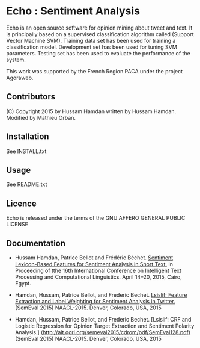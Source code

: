 
# Echo : Sentiment Analysis 

Echo is an open source software for opinion mining about tweet and text.
It is principally based on a supervised classification algorithm called (Support Vector Machine SVM). Training data set has been used for training a classification model. Development set has been used for tuning SVM parameters. Testing set has been used to evaluate the performance of the system.

This work was supported by the French Region PACA under the project Agoraweb.

## Contributors

(C) Copyright 2015 by Hussam Hamdan written by Hussam Hamdan.
Modified by Mathieu Orban.


## Installation

See INSTALL.txt


## Usage

See README.txt


## Licence

Echo is released under the terms of the GNU AFFERO GENERAL PUBLIC LICENSE

## Documentation
- Hussam Hamdan, Patrice Bellot and Frédéric Béchet.  [Sentiment Lexicon-Based Features for Sentiment Analysis in Short Text.](http://www.academia.edu/11687899/Sentiment_Lexicon-Based_Features_for_Sentiment_Analysis_in_Short_Text) In Proceeding of tthe 16th International Conference on Intelligent Text Processing and Computational Linguistics. April 14–20, 2015, Cairo, Egypt.

- Hamdan, Hussam, Patrice Bellot, and Frederic Bechet. [Lsislif: Feature Extraction and Label Weighting for Sentiment Analysis in Twitter.](http://alt.qcri.org/semeval2015/cdrom/pdf/SemEval095.pdf) (SemEval 2015) NAACL-2015. Denver, Colorado, USA, 2015

- Hamdan, Hussam, Patrice Bellot, and Frederic Bechet. [Lsislif: CRF and Logistic Regression for Opinion Target Extraction and Sentiment Polarity Analysis.] (http://alt.qcri.org/semeval2015/cdrom/pdf/SemEval128.pdf) (SemEval 2015) NAACL-2015. Denver, Colorado, USA, 2015
